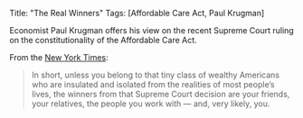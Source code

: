 Title: "The Real Winners"
Tags: [Affordable Care Act, Paul Krugman]

Economist Paul Krugman offers his view on the recent Supreme Court ruling on the constitutionality of the Affordable Care Act.

From the [New York Times][1]:
> In short, unless you belong to that tiny class of wealthy Americans who are insulated and isolated from the realities of most people’s lives, the winners from that Supreme Court decision are your friends, your relatives, the people you work with — and, very likely, you.

[1]: http://www.nytimes.com/2012/06/29/opinion/the-real-winners.html
